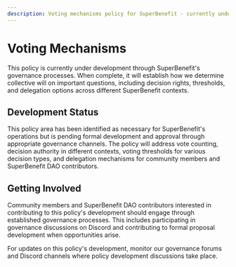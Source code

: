 ```yaml
---
description: Voting mechanisms policy for SuperBenefit - currently under development
---
```


# Voting Mechanisms

This policy is currently under development through SuperBenefit's governance processes. When complete, it will establish how we determine collective will on important questions, including decision rights, thresholds, and delegation options across different SuperBenefit contexts.

## Development Status

This policy area has been identified as necessary for SuperBenefit's operations but is pending formal development and approval through appropriate governance channels. The policy will address vote counting, decision authority in different contexts, voting thresholds for various decision types, and delegation mechanisms for community members and SuperBenefit DAO contributors.

## Getting Involved

Community members and SuperBenefit DAO contributors interested in contributing to this policy's development should engage through established governance processes. This includes participating in governance discussions on Discord and contributing to formal proposal development when opportunities arise.

For updates on this policy's development, monitor our governance forums and Discord channels where policy development discussions take place.
